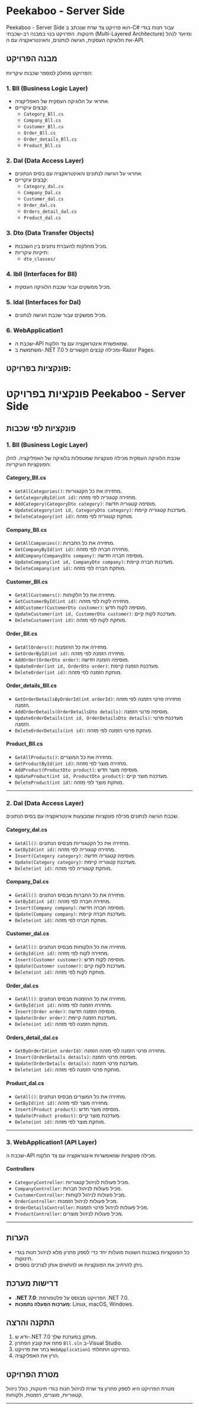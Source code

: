 # Peekaboo - Server Side

Peekaboo - Server Side הוא פרויקט צד שרת שנכתב ב-C# עבור חנות בגדי תינוקות. הפרויקט בנוי במבנה רב-שכבתי (Multi-Layered Architecture) ומיועד לנהל את הלוגיקה העסקית, הגישה לנתונים, והאינטראקציה עם ה-API.

## מבנה הפרויקט

הפרויקט מחולק למספר שכבות עיקריות:

### 1. **Bll (Business Logic Layer)**
- אחראי על הלוגיקה העסקית של האפליקציה.
- קבצים עיקריים:
  - `Category_Bll.cs`
  - `Company_Bll.cs`
  - `Customer_Bll.cs`
  - `Order_Bll.cs`
  - `Order_details_Bll.cs`
  - `Product_Bll.cs`

### 2. **Dal (Data Access Layer)**
- אחראי על הגישה לנתונים והאינטראקציה עם בסיס הנתונים.
- קבצים עיקריים:
  - `Category_dal.cs`
  - `Company_Dal.cs`
  - `Customer_dal.cs`
  - `Order_dal.cs`
  - `Orders_detail_dal.cs`
  - `Product_dal.cs`

### 3. **Dto (Data Transfer Objects)**
- מכיל מחלקות להעברת נתונים בין השכבות.
- תיקיות עיקריות:
  - `dto_classes/`

### 4. **Ibll (Interfaces for Bll)**
- מכיל ממשקים עבור שכבת הלוגיקה העסקית.

### 5. **Idal (Interfaces for Dal)**
- מכיל ממשקים עבור שכבת הגישה לנתונים.

### 6. **WebApplication1**
- שכבת ה-API שמאפשרת אינטראקציה עם צד הלקוח.
- משתמשת ב-.NET 7.0 ומכילה קבצים הקשורים ל-Razor Pages.

## פונקציות בפרויקט:
# פונקציות בפרויקט Peekaboo - Server Side

## פונקציות לפי שכבות

### 1. **Bll (Business Logic Layer)**

שכבת הלוגיקה העסקית מכילה פונקציות שמטפלות בלוגיקה של האפליקציה. להלן הפונקציות העיקריות:

#### Category_Bll.cs
- `GetAllCategories()`: מחזירה את כל הקטגוריות.
- `GetCategoryById(int id)`: מחזירה קטגוריה לפי מזהה.
- `AddCategory(CategoryDto category)`: מוסיפה קטגוריה חדשה.
- `UpdateCategory(int id, CategoryDto category)`: מעדכנת קטגוריה קיימת.
- `DeleteCategory(int id)`: מוחקת קטגוריה לפי מזהה.

#### Company_Bll.cs
- `GetAllCompanies()`: מחזירה את כל החברות.
- `GetCompanyById(int id)`: מחזירה חברה לפי מזהה.
- `AddCompany(CompanyDto company)`: מוסיפה חברה חדשה.
- `UpdateCompany(int id, CompanyDto company)`: מעדכנת חברה קיימת.
- `DeleteCompany(int id)`: מוחקת חברה לפי מזהה.

#### Customer_Bll.cs
- `GetAllCustomers()`: מחזירה את כל הלקוחות.
- `GetCustomerById(int id)`: מחזירה לקוח לפי מזהה.
- `AddCustomer(CustomerDto customer)`: מוסיפה לקוח חדש.
- `UpdateCustomer(int id, CustomerDto customer)`: מעדכנת לקוח קיים.
- `DeleteCustomer(int id)`: מוחקת לקוח לפי מזהה.

#### Order_Bll.cs
- `GetAllOrders()`: מחזירה את כל ההזמנות.
- `GetOrderById(int id)`: מחזירה הזמנה לפי מזהה.
- `AddOrder(OrderDto order)`: מוסיפה הזמנה חדשה.
- `UpdateOrder(int id, OrderDto order)`: מעדכנת הזמנה קיימת.
- `DeleteOrder(int id)`: מוחקת הזמנה לפי מזהה.

#### Order_details_Bll.cs
- `GetOrderDetailsByOrderId(int orderId)`: מחזירה פרטי הזמנה לפי מזהה הזמנה.
- `AddOrderDetails(OrderDetailsDto details)`: מוסיפה פרטי הזמנה.
- `UpdateOrderDetails(int id, OrderDetailsDto details)`: מעדכנת פרטי הזמנה.
- `DeleteOrderDetails(int id)`: מוחקת פרטי הזמנה לפי מזהה.

#### Product_Bll.cs
- `GetAllProducts()`: מחזירה את כל המוצרים.
- `GetProductById(int id)`: מחזירה מוצר לפי מזהה.
- `AddProduct(ProductDto product)`: מוסיפה מוצר חדש.
- `UpdateProduct(int id, ProductDto product)`: מעדכנת מוצר קיים.
- `DeleteProduct(int id)`: מוחקת מוצר לפי מזהה.

---

### 2. **Dal (Data Access Layer)**

שכבת הגישה לנתונים מכילה פונקציות שמבצעות אינטראקציה עם בסיס הנתונים.

#### Category_dal.cs
- `GetAll()`: מחזירה את כל הקטגוריות מבסיס הנתונים.
- `GetById(int id)`: מחזירה קטגוריה לפי מזהה.
- `Insert(Category category)`: מוסיפה קטגוריה חדשה.
- `Update(Category category)`: מעדכנת קטגוריה קיימת.
- `Delete(int id)`: מוחקת קטגוריה לפי מזהה.

#### Company_Dal.cs
- `GetAll()`: מחזירה את כל החברות מבסיס הנתונים.
- `GetById(int id)`: מחזירה חברה לפי מזהה.
- `Insert(Company company)`: מוסיפה חברה חדשה.
- `Update(Company company)`: מעדכנת חברה קיימת.
- `Delete(int id)`: מוחקת חברה לפי מזהה.

#### Customer_dal.cs
- `GetAll()`: מחזירה את כל הלקוחות מבסיס הנתונים.
- `GetById(int id)`: מחזירה לקוח לפי מזהה.
- `Insert(Customer customer)`: מוסיפה לקוח חדש.
- `Update(Customer customer)`: מעדכנת לקוח קיים.
- `Delete(int id)`: מוחקת לקוח לפי מזהה.

#### Order_dal.cs
- `GetAll()`: מחזירה את כל ההזמנות מבסיס הנתונים.
- `GetById(int id)`: מחזירה הזמנה לפי מזהה.
- `Insert(Order order)`: מוסיפה הזמנה חדשה.
- `Update(Order order)`: מעדכנת הזמנה קיימת.
- `Delete(int id)`: מוחקת הזמנה לפי מזהה.

#### Orders_detail_dal.cs
- `GetByOrderId(int orderId)`: מחזירה פרטי הזמנה לפי מזהה הזמנה.
- `Insert(OrderDetails details)`: מוסיפה פרטי הזמנה.
- `Update(OrderDetails details)`: מעדכנת פרטי הזמנה.
- `Delete(int id)`: מוחקת פרטי הזמנה לפי מזהה.

#### Product_dal.cs
- `GetAll()`: מחזירה את כל המוצרים מבסיס הנתונים.
- `GetById(int id)`: מחזירה מוצר לפי מזהה.
- `Insert(Product product)`: מוסיפה מוצר חדש.
- `Update(Product product)`: מעדכנת מוצר קיים.
- `Delete(int id)`: מוחקת מוצר לפי מזהה.

---

### 3. **WebApplication1 (API Layer)**

שכבת ה-API מכילה פונקציות שמאפשרות אינטראקציה עם צד הלקוח.

#### Controllers
- `CategoryController`: מכיל פעולות לניהול קטגוריות.
- `CompanyController`: מכיל פעולות לניהול חברות.
- `CustomerController`: מכיל פעולות לניהול לקוחות.
- `OrderController`: מכיל פעולות לניהול הזמנות.
- `OrderDetailsController`: מכיל פעולות לניהול פרטי הזמנות.
- `ProductController`: מכיל פעולות לניהול מוצרים.

---

## הערות

- כל הפונקציות בשכבות השונות פועלות יחד כדי לספק פתרון מלא לניהול חנות בגדי תינוקות.
- ניתן להרחיב את הפונקציות או להתאים אותן לצרכים נוספים.



## דרישות מערכת

- **.NET 7.0**: הפרויקט מבוסס על פלטפורמת .NET 7.0.
- **מערכות הפעלה נתמכות**: Linux, macOS, Windows.

## התקנה והרצה

1. ודא ש-.NET 7.0 מותקן במערכת שלך.
2. פתח את קובץ הפתרון `Bll.sln` ב-Visual Studio.
3. בחר את פרויקט `WebApplication1` כפרויקט התחלתי.
4. הרץ את האפליקציה.

## מטרת הפרויקט

מטרת הפרויקט היא לספק פתרון צד שרת לניהול חנות בגדי תינוקות, כולל ניהול קטגוריות, מוצרים, הזמנות, ולקוחות.



---
